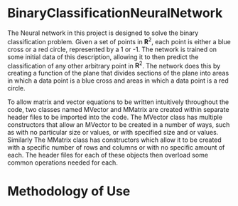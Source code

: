 # BinaryClassificationNeuralNetwork

The Neural network in this project is designed to solve the binary classification problem. Given a set of points in $\mathbf{R}^2$, each point is either a blue cross or a red circle, represented by a 1 or -1. The network is trained on some initial data of this description, allowing it to then predict the classification of any other arbitrary point in $\mathbf{R}^2$. The network does this by creating a function of the plane that divides sections of the plane into areas in which a data point is a blue cross and areas in which a data point is a red circle.

To allow matrix and vector equations to be written intuitively throughout the code, two classes named MVector and MMatrix are created within separate header files to be imported into the code. The MVector class has multiple constructors that allow an MVector to be created in a number of ways, such as with no particular size or values, or with specified size and or values. Similarly The MMatrix class has constructors which allow it to be created with a specific number of rows and columns or with no specific amount of each. The header files for each of these objects then overload some common operations needed for each.


# Methodology of Use

